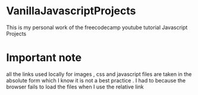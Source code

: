 # VanillaJavascriptProjects
This is my personal work of the freecodecamp youtube tutorial Javascript Projects

# Important note 
all the links used locally for images , css and javascript files are taken in the absolute form which I know it is not a best practice . I had to because the browser fails to load the files when I use the relative link
